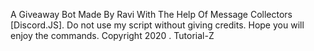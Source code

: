 A Giveaway Bot Made By Ravi With The Help Of Message Collectors [Discord.JS]. 
Do not use my script without giving credits. Hope you will enjoy the commands. 
Copyright 2020 . Tutorial-Z